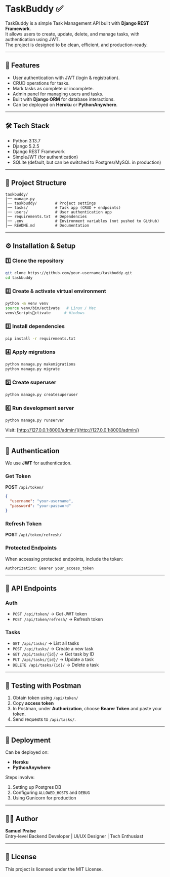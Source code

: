 
# TaskBuddy ✅

TaskBuddy is a simple Task Management API built with **Django REST Framework**.  
It allows users to create, update, delete, and manage tasks, with authentication using JWT.  
The project is designed to be clean, efficient, and production-ready.

---

## 🚀 Features
- User authentication with JWT (login & registration).
- CRUD operations for tasks.
- Mark tasks as complete or incomplete.
- Admin panel for managing users and tasks.
- Built with **Django ORM** for database interactions.
- Can be deployed on **Heroku** or **PythonAnywhere**.

---

## 🛠️ Tech Stack
- Python 3.13.7
- Django 5.2.5
- Django REST Framework
- SimpleJWT (for authentication)
- SQLite (default, but can be switched to Postgres/MySQL in production)

---

## 📂 Project Structure
```
taskbuddy/
│── manage.py
│── taskbuddy/        # Project settings
│── tasks/            # Task app (CRUD + endpoints)
│── users/            # User authentication app
│── requirements.txt  # Dependencies
│── .env              # Environment variables (not pushed to GitHub)
│── README.md         # Documentation
```

---

## ⚙️ Installation & Setup

### 1️⃣ Clone the repository
```bash
git clone https://github.com/your-username/taskbuddy.git
cd taskbuddy
```

### 2️⃣ Create & activate virtual environment
```bash
python -m venv venv
source venv/bin/activate   # Linux / Mac
venv\Scriptsctivate      # Windows
```

### 3️⃣ Install dependencies
```bash
pip install -r requirements.txt
```

### 4️⃣ Apply migrations
```bash
python manage.py makemigrations
python manage.py migrate
```

### 5️⃣ Create superuser
```bash
python manage.py createsuperuser
```

### 6️⃣ Run development server
```bash
python manage.py runserver
```

Visit: [http://127.0.0.1:8000/admin/](http://127.0.0.1:8000/admin/)

---

## 🔑 Authentication
We use **JWT** for authentication.

### Get Token
**POST** `/api/token/`
```json
{
  "username": "your-username",
  "password": "your-password"
}
```

### Refresh Token
**POST** `/api/token/refresh/`

### Protected Endpoints
When accessing protected endpoints, include the token:
```
Authorization: Bearer your_access_token
```

---

## 📌 API Endpoints

### Auth
- `POST /api/token/` → Get JWT token
- `POST /api/token/refresh/` → Refresh token

### Tasks
- `GET /api/tasks/` → List all tasks
- `POST /api/tasks/` → Create a new task
- `GET /api/tasks/{id}/` → Get task by ID
- `PUT /api/tasks/{id}/` → Update a task
- `DELETE /api/tasks/{id}/` → Delete a task

---

## 🧪 Testing with Postman
1. Obtain token using `/api/token/`
2. Copy **access token**
3. In Postman, under **Authorization**, choose **Bearer Token** and paste your token.
4. Send requests to `/api/tasks/`.

---

## 🚀 Deployment
Can be deployed on:
- **Heroku**
- **PythonAnywhere**

Steps involve:
1. Setting up Postgres DB
2. Configuring `ALLOWED_HOSTS` and `DEBUG`
3. Using Gunicorn for production

---

## 👨‍💻 Author
**Samuel Praise**  
Entry-level Backend Developer | UI/UX Designer | Tech Enthusiast

---

## 📄 License
This project is licensed under the MIT License.
